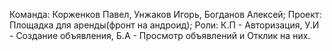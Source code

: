 Команда: Корженков Павел, Унжаков Игорь, Богданов Алексей;
Проект: Площадка для аренды(фронт на андроид);
Роли: К.П - Авторизация, У.И - Создание объявления, Б.А - Просмотр объявлений и Отклик на них.
